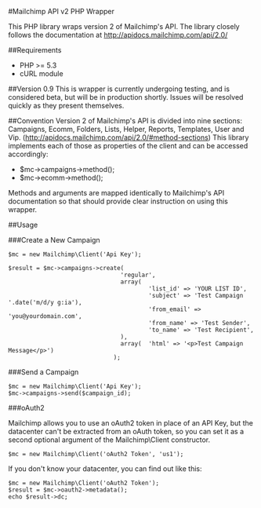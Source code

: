 #Mailchimp API v2 PHP Wrapper

This PHP library wraps version 2 of Mailchimp's API. The library closely follows the documentation at http://apidocs.mailchimp.com/api/2.0/

##Requirements

* PHP >= 5.3
* cURL module

##Version 0.9
This is wrapper is currently undergoing testing, and is considered beta, but will be in production shortly. Issues will be resolved quickly as they present themselves.

##Convention
Version 2 of Mailchimp's API is divided into nine sections: Campaigns, Ecomm, Folders, Lists, Helper, Reports, Templates, User and Vip. (http://apidocs.mailchimp.com/api/2.0/#method-sections) This library implements each of those as properties of the client and can be accessed accordingly:

* $mc->campaigns->method();
* $mc->ecomm->method();

Methods and arguments are mapped identically to Mailchimp's API documentation so that should provide clear instruction on using this wrapper.

##Usage

###Create a New Campaign

	$mc = new Mailchimp\Client('Api Key');

	$result = $mc->campaigns->create(
                                    'regular', 
                                    array(
                                            'list_id' => 'YOUR LIST ID',
                                            'subject' => 'Test Campaign '.date('m/d/y g:ia'),
                                            'from_email' => 'you@yourdomain.com',
                                            'from_name' => 'Test Sender',
                                            'to_name' => 'Test Recipient',
                                    ),
                                    array(  'html' => '<p>Test Campaign Message</p>')
                                  );

###Send a Campaign
	
	$mc = new Mailchimp\Client('Api Key');
	$mc->campaigns->send($campaign_id);

###oAuth2

Mailchimp allows you to use an oAuth2 token in place of an API Key, but the datacenter can't be extracted from an oAuth token, so you can set it as a second optional argument of the Mailchimp\Client constructor.

	$mc = new Mailchimp\Client('oAuth2 Token', 'us1');

If you don't know your datacenter, you can find out like this: 

	$mc = new Mailchimp\Client('oAuth2 Token');
	$result = $mc->oauth2->metadata();
	echo $result->dc;